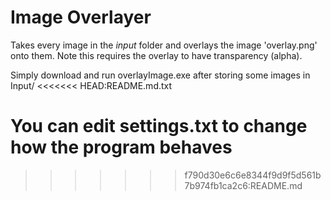 # Image Overlayer
Takes every image in the _input_ folder and overlays the image 'overlay.png' onto them. Note this requires the overlay to have transparency (alpha).

Simply download and run overlayImage.exe after storing some images in Input/
<<<<<<< HEAD:README.md.txt

You can edit settings.txt to change how the program behaves
=======
>>>>>>> f790d30e6c6e8344f9d9f5d561b7b974fb1ca2c6:README.md
